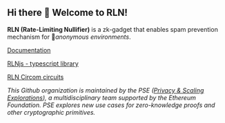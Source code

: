 ## Hi there 👋 Welcome to RLN!

**RLN (Rate-Limiting Nullifier)** is a zk-gadget that enables spam prevention mechanism for 🧙*anonymous environments*.

[Documentation](rate-limiting-nullifier.github.io/rln-docs/)

[RLNjs - typescript library](https://github.com/Rate-Limiting-Nullifier/rlnjs)

[RLN Circom circuits](https://github.com/Rate-Limiting-Nullifier/rln_circuits)

*This Github organization is maintained by the PSE ([Privacy & Scaling Explorations](https://github.com/privacy-scaling-explorations/)), a multidisciplinary team supported by the Ethereum Foundation. PSE explores new use cases for zero-knowledge proofs and other cryptographic primitives.*

<!--
**Here are some ideas to get you started:**

🙋‍♀️ A short introduction - what is your organization all about?
🌈 Contribution guidelines - how can the community get involved?
👩‍💻 Useful resources - where can the community find your docs? Is there anything else the community should know?
🍿 Fun facts - what does your team eat for breakfast?
🧙 Remember, you can do mighty things with the power of [Markdown](https://docs.github.com/github/writing-on-github/getting-started-with-writing-and-formatting-on-github/basic-writing-and-formatting-syntax)
-->
